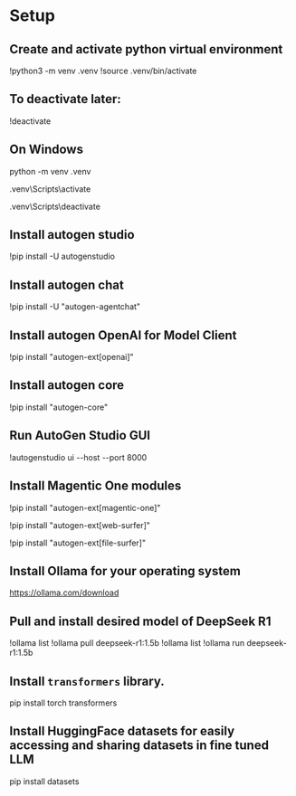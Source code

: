 
# Setup

## Create and activate python virtual environment

!python3 -m venv .venv
!source .venv/bin/activate

## To deactivate later:
!deactivate

## On Windows

python -m venv .venv

.venv\Scripts\activate

.venv\Scripts\deactivate

## Install autogen studio
!pip install -U autogenstudio

## Install autogen chat
!pip install -U "autogen-agentchat"

## Install autogen OpenAI for Model Client
!pip install "autogen-ext[openai]"

## Install autogen core
!pip install "autogen-core"

## Run AutoGen Studio GUI
!autogenstudio ui --host <host> --port 8000

## Install Magentic One modules

!pip install "autogen-ext[magentic-one]"

!pip install "autogen-ext[web-surfer]"

!pip install "autogen-ext[file-surfer]"

## Install Ollama for your operating system

https://ollama.com/download

## Pull and install desired model of DeepSeek R1

!ollama list
!ollama pull deepseek-r1:1.5b
!ollama list
!ollama run deepseek-r1:1.5b

## Install `transformers` library.
pip install torch transformers

## Install HuggingFace datasets for easily accessing and sharing datasets in fine tuned LLM
pip install datasets
